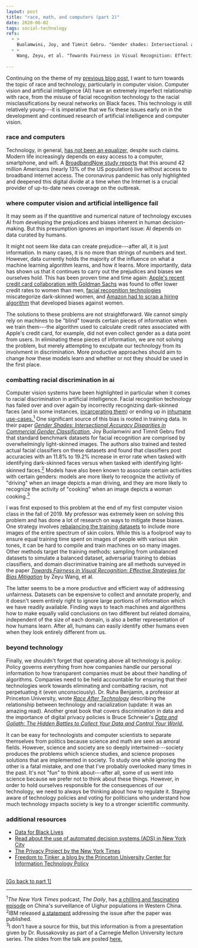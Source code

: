 ```yaml
---
layout: post
title: "race, math, and computers (part 2)"
date: 2020-06-02
tags: social-technology
refs:
  - >
    Buolamwini, Joy, and Timnit Gebru. "Gender shades: Intersectional accuracy disparities in commercial gender classification." <i>Conference on fairness, accountability and transparency.</i> 2018.
  - >
    Wang, Zeyu, et al. "Towards Fairness in Visual Recognition: Effective Strategies for Bias Mitigation." <i>arXiv preprint arXiv:1911.11834</i> (2019).
    
---
```


Continuing on the theme of my <a href="https://sxzhang25.github.io/blog/2020/06/02/race-math-and-computers-pt-1">previous blog post,</a> I want to turn towards the topic of race and technology, particularly in computer vision. Computer vision and artificial intelligence (AI) have an extremely imperfect relationship with race, from the misuse of facial recognition technology to the racial misclassifications by neural networks on Black faces. This technology is still relatively young---it is imperative that we fix these issues early on in the development and continued research of artificial intelligence and computer vision.

<!--excerpt-->

<h3>race and computers</h3>
Technology, in general, <a href="https://www.theatlantic.com/technology/archive/2018/09/tech-was-supposed-to-be-societys-great-equalizer-what-happened/571660/">has not been an equalizer,</a> despite such claims. Modern life increasingly depends on easy access to a computer, smartphone, and wifi. A <a href="https://broadbandnow.com/research/fcc-underestimates-unserved-by-50-percent">BroadbandNow study reports</a> that this around 42 million Americans (nearly 13% of the US population) live without access to broadband internet access. The coronavirus pandemic has only highlighted and deepened this digital divide at a time when the Internet is a crucial provider of up-to-date news coverage on the outbreak.


<h3>where computer vision and artificial intelligence fail</h3>
It may seem as if the quantitive and numerical nature of technology excuses AI from developing the prejudices and biases inherent in human decision-making. But this presumption ignores an important issue: AI depends on data curated by humans.

It might not seem like data can create prejudice---after all, it is just information. In many cases, it is no more than strings of numbers and text. However, data currently holds the majority of the influence on what a machine learning algorithm learns, and how it learns. More importantly, data has shown us that it continues to carry out the prejudices and biases we ourselves hold. This has been proven time and time again: <a href="https://www.wired.com/story/the-apple-card-didnt-see-genderand-thats-the-problem/">Apple's recent credit card collaboration with Goldman Sachs</a> was found to offer lower credit rates to women than men, <a href="https://www.youtube.com/watch?v=QxuyfWoVV98">facial recognition technologies</a> miscategorize dark-skinned women, and <a href="https://www.theverge.com/2018/10/10/17958784/ai-recruiting-tool-bias-amazon-report">Amazon had to scrap a hiring algorithm</a> that developed biases against women.

The solutions to these problems are not straightforward. We cannot simply rely on machines to be "blind" towards certain pieces of information when we train them---the algorithm used to calculate credit rates associated with Apple's credit card, for example, did not even collect gender as a data point from users. In eliminating these pieces of information, we are not solving the problem, but merely attempting to exculpate our technology from its involvment in discrimination. More productive approaches should aim to change <i>how</i> these models learn and whether or not they should be used in the first place.

<h3>combatting racial discrimination in ai</h3>
Computer vision systems have been highlighted in particular when it comes to racial discrimination in artificial intelligence. Facial recognition technology has failed over and over again by incorrectly recognizing dark-skinned faces (and in some instances, <a href="https://www.technologyreview.com/2019/01/21/137783/algorithms-criminal-justice-ai/">incarcerating them</a>) or ending up in <a href="https://www.npr.org/2019/12/16/788597818/how-china-is-using-facial-recognition-technology#:~:text=Facial%20recognition%20technology%20became%20part%20of%20the%20fabric%20of%20life,using%20the%20technology%20for%20surveillance.">inhumane use-cases.</a><a href="#footnote1"><sup>1</sup></a> One significant source of this bias is rooted in training data. In their paper <a href="http://proceedings.mlr.press/v81/buolamwini18a.html"><i>Gender Shades: Intersectional Accuracy Disparities in Commercial Gender Classification</i></a>, Joy Buolamwini and Timnit Gebru find that standard benchmark datasets for facial recognition are comprised by overwhelmingly light-skinned images. The authors also trained and tested actual facial classifiers on these datasets and found that classifiers post accuracies with an 11.8% to 19.2% increase in error rate when tasked with identifying dark-skinned faces versus when tasked with identifying light-skinned faces.<a href="#footnote2"><sup>2</sup></a> Models have also been known to associate certain activities with certain genders: models are more likely to recognize the activity of "driving" when an image depicts a man driving, and they are more likely to recognize the activity of "cooking" when an image depicts a woman cooking.<a href="#footnote2"><sup>3</sup></a>

I was first exposed to this problem at the end of my first computer vision class in the fall of 2019. My professor was extremely keen on solving this problem</a> and has done a lot of research on ways to mitigate these biases. One strategy involves <a href="https://arxiv.org/pdf/1912.07726.pdf">rebalancing the training datasets</a> to include more images of the entire spectrum of skin colors. While this is a foolproof way to ensure equal training time spent on images of people with various skin tones, it can be hard to compile and train machines on so many images. Other methods target the training methods: sampling from unbalanced datasets to simulate a balanced dataset, adversarial training to debias classifiers, and domain discriminative training are all methods surveyed in the paper <a href="https://arxiv.org/pdf/1911.11834.pdf"><i>Towards Fairness in Visual Recognition: Effective Strategies for Bias Mitigation</i></a> by Zeyu Wang, et al.

The latter seems to be a more productive and efficient way of addressing unfairness. Datasets can be expensive to collect and annotate properly, and it doesn't seem entirely right to ignore large portions of information which we have readily available. Finding ways to teach machines and algorithms how to make equally valid conclusions on two different but related domains, independent of the size of each domain, is also a better representation of how humans learn. After all, humans can easily identify other humans even when they look entirely different from us.

<h3>beyond technology</h3>
Finally, we shouldn't forget that operating above all technology is <i>policy</i>. Policy governs everything from how companies handle our personal information to how transparent companies must be about their handling of algorithms. Companies need to be held accountable for ensuring that their technologies work towards eliminating and combatting racism, not perpetuating it (even unconsciously). Dr. Ruha Benjamin, a professor at Princeton University, wrote <a href="https://www.ruhabenjamin.com/race-after-technology"><i>Race After Technology</i></a> describing the relationship between technology and racialization (update: it was an amazing read). Another great book that covers discrimination in data and the importance of digital privacy policies is Bruce Schneier's <a href="https://www.google.com/books/edition/Data_and_Goliath_The_Hidden_Battles_to_C/MwF-BAAAQBAJ?hl=en&gbpv=0"><i>Data and Goliath: The Hidden Battles to Collect Your Data and Control Your World</i>.</a>

It can be easy for technologists and computer scientists to separate themselves from politics because science and math are seen as amoral fields. However, science and society are so deeply intertwined---society produces the problems which science studies, and science proposes solutions that are implemented in society. To study one while ignoring the other is a fatal mistake, and one that I've probably overlooked many times in the past. It's not "fun" to think about---after all, some of us went into science because we prefer not to think about these things. However, in order to hold ourselves responsible for the consequences of our technology, we need to always be thinking about how to regulate it. Staying aware of technology policies and voting for politicians who understand how much technology impacts society is key to a stronger scientific community.

<h3>additional resources</h3>
<ul>
  <li><a href="http://d4bl.org/">Data for Black Lives</a></li>
  <li><a href="https://ainowinstitute.org/ads-shadowreport-2019.pdf">Read about the use of automated decision systems (ADS) in New York City</a></li>
  <li><a href="https://www.nytimes.com/interactive/2019/opinion/internet-privacy-project.html">The Privacy Project by the New York Times</a></li>
  <li><a href="https://freedom-to-tinker.com/">Freedom to Tinker, a blog by the Princeton University Center for Information Technology Policy</a></li>
</ul>

<br>
<a href="https://sxzhang25.github.io/blog/2020/06/02/race-math-and-computers-pt-1">[Go back to part 1]</a>


<div class="footnotes">
<hr align="left" size="1">
<section id="footnote1"><sup>1</sup><i>The New York Times</i> podcast, <i>The Daily</i>, has <a href="https://www.nytimes.com/2020/02/13/podcasts/uighurs-coverage-daily-podcast.html">a chilling and fascinating episode</a> on China's surveillance of Uighur populations in Western China.</section>

<section id="footnote2"><sup>2</sup>IBM released <a href="http://gendershades.org/docs/ibm.pdf">a statement</a> addressing the issue after the paper was published.</section>

<section id="footnote2"><sup>3</sup>I don't have a source for this, but this information is from a presentation given by Dr. Russakovsky as part of a Carnegie Mellon University lecture series. The slides from the talk are posted <a href="https://visualai.princeton.edu/slides/Fairness_CVPR2018.pdf">here.</a></section>
</div>


